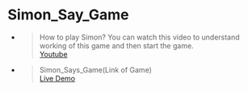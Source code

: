 ﻿# Simon_Say_Game

- > How to play Simon? You can watch this video to understand working of this game and then start the game. <br><a href = "https://www.youtube.com/watch?v=EWJ5uYwQJGU">Youtube</a>

- > Simon_Says_Game(Link of Game)<br><a href = "https://Nachiket-072005.github.io/Simon_Say_Game/src_Code/">Live Demo</a>
